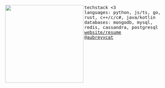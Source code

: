 <p float="left">
  <img src="images/main.jpeg" width="250" align="left">
  <p float="left">
    <samp>
      techstack <3
      <br>
      languages: python, js/ts, go, rust, c++/c/c#, java/kotlin 
      <br>
      databases: mongodb, mysql, redis, cassandra, postgresql
      <br>
      <a href="https://aubrey.codes">website/resume</a>
      <br>
      <a href="https://twitter.com/aubreyycat">@aubreyycat</a>
      <br>
    </samp>
  </p>
</p>
